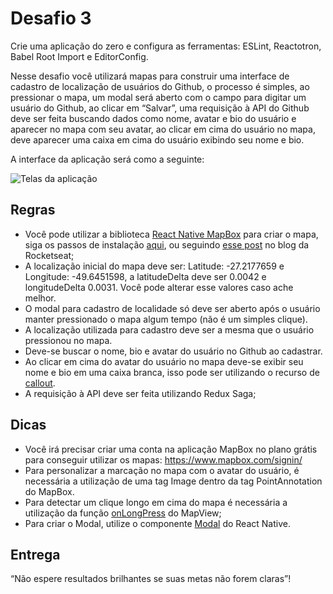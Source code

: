 # Desafio 3

Crie uma aplicação do zero e configura as ferramentas: ESLint, Reactotron, Babel Root Import e EditorConfig.

Nesse desafio você utilizará mapas para construir uma interface de cadastro de localização de usuários do Github, o processo é simples, ao pressionar o mapa, um modal será aberto com o campo para digitar um usuário do Github, ao clicar em “Salvar”, uma requisição à API do Github deve ser feita buscando dados como nome, avatar e bio do usuário e aparecer no mapa com seu avatar, ao clicar em cima do usuário no mapa, deve aparecer uma caixa em cima do usuário exibindo seu nome e bio.

A interface da aplicação será como a seguinte:

![Telas da aplicação](https://raw.githubusercontent.com/Rocketseat/bootcamp-react-native-desafio-03/master/assets/screens.png)

## Regras

- Você pode utilizar a biblioteca [React Native MapBox](https://github.com/mapbox/react-native-mapbox-gl) para criar o mapa, siga os passos de instalação [aqui](https://github.com/mapbox/react-native-mapbox-gl#installation), ou seguindo [esse post](https://blog.rocketseat.com.br/react-native-mapbox/) no blog da Rocketseat;
- A localização inicial do mapa deve ser: Latitude: -27.2177659 e Longitude: -49.6451598, a latitudeDelta deve ser 0.0042 e longitudeDelta 0.0031. Você pode alterar esse valores caso ache melhor.
- O modal para cadastro de localidade só deve ser aberto após o usuário manter pressionado o mapa algum tempo (não é um simples clique).
- A localização utilizada para cadastro deve ser a mesma que o usuário pressionou no mapa.
- Deve-se buscar o nome, bio e avatar do usuário no Github ao cadastrar.
- Ao clicar em cima do avatar do usuário no mapa deve-se exibir seu nome e bio em uma caixa branca, isso pode ser utilizando o recurso de [callout](https://github.com/mapbox/react-native-mapbox-gl/blob/master/docs/Callout.md).
- A requisição à API deve ser feita utilizando Redux Saga;

## Dicas

- Você irá precisar criar uma conta na aplicação MapBox no plano grátis para conseguir utilizar os mapas: https://www.mapbox.com/signin/
- Para personalizar a marcação no mapa com o avatar do usuário, é necessária a utilização de uma tag Image dentro da tag PointAnnotation do MapBox.
- Para detectar um clique longo em cima do mapa é necessária a utilização da função [onLongPress](https://github.com/mapbox/react-native-mapbox-gl/blob/master/docs/MapView.md) do MapView;
- Para criar o Modal, utilize o componente [Modal](https://facebook.github.io/react-native/docs/modal.html) do React Native.

## Entrega


“Não espere resultados brilhantes se suas metas não forem claras”!
